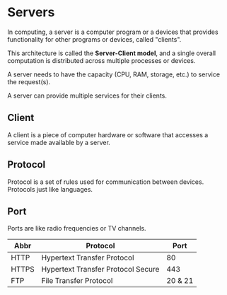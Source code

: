 # Servers

In computing, a server is a computer program or a devices that provides functionality for other programs or devices, called "clients".

This architecture is called the **Server-Client model**, and a single overall computation is distributed across multiple processes or devices.

A server needs to have the capacity (CPU, RAM, storage, etc.) to service the request(s).

A server can provide multiple services for their clients.

## Client

A client is a piece of computer hardware or software that accesses a service made available by a server.

## Protocol

Protocol is a set of rules used for communication between devices. Protocols just like languages.

## Port

Ports are like radio frequencies or TV channels.

| Abbr  | Protocol                           | Port    |
| ----- | ---------------------------------- | ------- |
| HTTP  | Hypertext Transfer Protocol        | 80      |
| HTTPS | Hypertext Transfer Protocol Secure | 443     |
| FTP   | File Transfer Protocol             | 20 & 21 |
